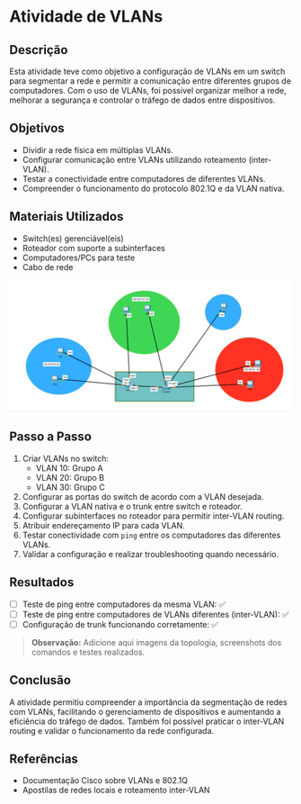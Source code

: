 # Atividade de VLANs

## Descrição
Esta atividade teve como objetivo a configuração de VLANs em um switch para segmentar a rede e permitir a comunicação entre diferentes grupos de computadores. Com o uso de VLANs, foi possível organizar melhor a rede, melhorar a segurança e controlar o tráfego de dados entre dispositivos.

## Objetivos
- Dividir a rede física em múltiplas VLANs.
- Configurar comunicação entre VLANs utilizando roteamento (inter-VLAN).
- Testar a conectividade entre computadores de diferentes VLANs.
- Compreender o funcionamento do protocolo 802.1Q e da VLAN nativa.

## Materiais Utilizados
- Switch(es) gerenciável(eis)
- Roteador com suporte a subinterfaces
- Computadores/PCs para teste
- Cabo de rede

![Topologia](img_demostrativa.png)

## Passo a Passo
1. Criar VLANs no switch:
    - VLAN 10: Grupo A
    - VLAN 20: Grupo B
    - VLAN 30: Grupo C
2. Configurar as portas do switch de acordo com a VLAN desejada.
3. Configurar a VLAN nativa e o trunk entre switch e roteador.
4. Configurar subinterfaces no roteador para permitir inter-VLAN routing.
5. Atribuir endereçamento IP para cada VLAN.
6. Testar conectividade com `ping` entre os computadores das diferentes VLANs.
7. Validar a configuração e realizar troubleshooting quando necessário.

## Resultados
- [ ] Teste de ping entre computadores da mesma VLAN: ✅
- [ ] Teste de ping entre computadores de VLANs diferentes (inter-VLAN): ✅
- [ ] Configuração de trunk funcionando corretamente: ✅

> **Observação:** Adicione aqui imagens da topologia, screenshots dos comandos e testes realizados.

## Conclusão
A atividade permitiu compreender a importância da segmentação de redes com VLANs, facilitando o gerenciamento de dispositivos e aumentando a eficiência do tráfego de dados. Também foi possível praticar o inter-VLAN routing e validar o funcionamento da rede configurada.

## Referências
- Documentação Cisco sobre VLANs e 802.1Q
- Apostilas de redes locais e roteamento inter-VLAN
